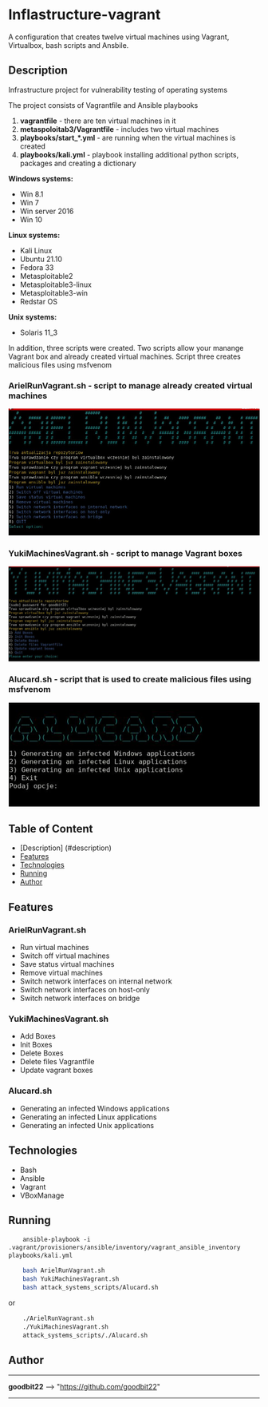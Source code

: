 # Inflastructure-vagrant

A configuration that creates twelve virtual machines using Vagrant, Virtualbox, bash scripts and Ansbile.

## Description

Infrastructure project for vulnerability testing of operating systems

The project consists of Vagrantfile and Ansible playbooks

1. **vagrantfile** - there are ten virtual machines in it
2. **metaspoloitab3/Vagrantfile** - includes two virtual machines
3. **playbooks/start_*.yml** - are running when the virtual machines is created
4. **playbooks/kali.yml** - playbook installing additional python scripts, packages and creating a dictionary

**Windows systems:**

* Win 8.1
* Win 7
* Win server 2016
* Win 10

**Linux systems:**

* Kali Linux
* Ubuntu 21.10
* Fedora 33
* Metasploitable2
* Metasploitable3-linux
* Metasploitable3-win
* Redstar OS

**Unix systems:**

* Solaris 11_3

In addition, three scripts were created. Two scripts allow your manange Vagrant box and  already created virtual machines. Script three creates malicious files using msfvenom

### **ArielRunVagrant.sh** - script to manage already created virtual machines

![ariel](./img/ariel.jpg)

### **YukiMachinesVagrant.sh** - script to manage Vagrant boxes

![yuki](./img/yuki.jpg)

### **Alucard.sh** - script that is used to create malicious files using msfvenom

![alucard](./img/alucard.jpg)

## Table of Content

* [Description] (#description)
* [Features](#feature)
* [Technologies](#tech)
* [Running](#run)
* [Author](#aut)

## Features

### **ArielRunVagrant.sh**

* Run virtual machines
* Switch off virtual machines  
* Save status virtual machines
* Remove virtual machines  
* Switch network interfaces on internal network
* Switch network interfaces on host-only  
* Switch network interfaces on bridge

### **YukiMachinesVagrant.sh**

* Add Boxes
* Init Boxes
* Delete Boxes
* Delete files Vagrantfile
* Update vagrant boxes

### **Alucard.sh**

* Generating an infected Windows applications
* Generating an infected Linux applications
* Generating an infected Unix applications

## Technologies

* Bash
* Ansible
* Vagrant
* VBoxManage

## Running

```Ansible
    ansible-playbook -i  .vagrant/provisioners/ansible/inventory/vagrant_ansible_inventory playbooks/kali.yml
```

```sh
    bash ArielRunVagrant.sh
    bash YukiMachinesVagrant.sh
    bash attack_systems_scripts/Alucard.sh 
```

or

```sh
    ./ArielRunVagrant.sh
    ./YukiMachinesVagrant.sh
    attack_systems_scripts/./Alucard.sh 
```

## Author

*****
**goodbit22** --> "https://github.com/goodbit22"
*****
